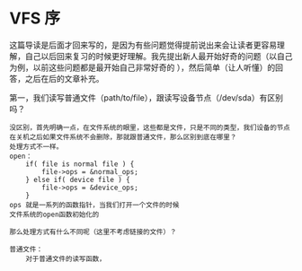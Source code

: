 # VFS 序

这篇导读是后面才回来写的，是因为有些问题觉得提前说出来会让读者更容易理解，自己以后回来复习的时候更好理解。我先提出新人最开始好奇的问题（以自己为例，以前这些问题都是最开始自己非常好奇的 ），然后简单（让人听懂）的回答，之后在后的文章补充。

第一，我们读写普通文件（path/to/file），跟读写设备节点（/dev/sda）有区别吗？

```text
没区别，首先明确一点，在文件系统的眼里，这些都是文件，只是不同的类型，我们设备的节点
在关机之后如果文件系统不会删除，那就跟普通文件，那么区别到底在哪里？
处理方式不一样。
open：
    if( file is normal file ) {
        file->ops = &normal_ops;
    } else if( device file ) {
        file->ops = &device_ops;
    }
ops 就是一系列的函数指针，当我们打开一个文件的时候
文件系统的open函数初始化的

那么处理方式有什么不同呢（这里不考虑链接的文件）？

普通文件：
    对于普通文件的读写函数，
    
```











